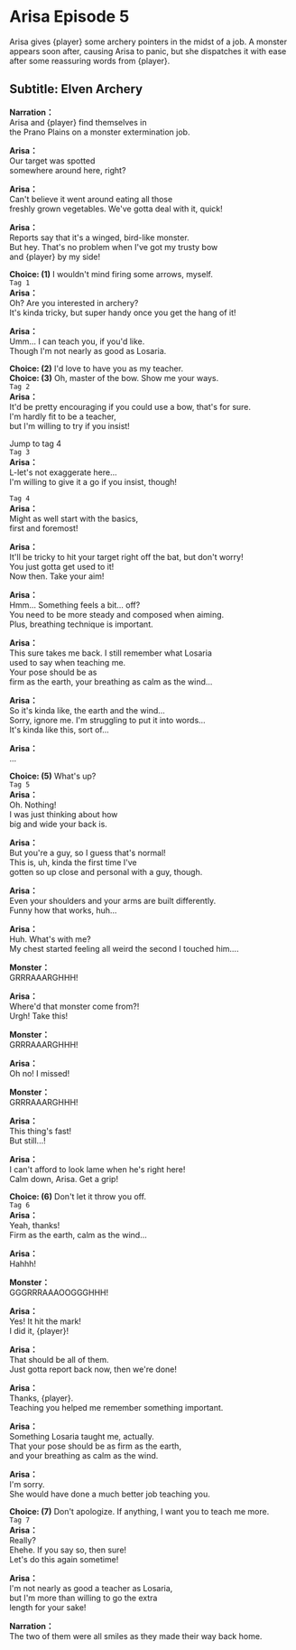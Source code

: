 # Arisa Episode 5
Arisa gives {player} some archery pointers in the midst of a job. A monster appears soon after, causing Arisa to panic, but she dispatches it with ease after some reassuring words from {player}.
  
## Subtitle: Elven Archery
  
**Narration：**  
Arisa and {player} find themselves in  
the Prano Plains on a monster extermination job.  
  
**Arisa：**  
Our target was spotted  
somewhere around here, right?  
  
**Arisa：**  
Can't believe it went around eating all those  
freshly grown vegetables. We've gotta deal with it, quick!  
  
**Arisa：**  
Reports say that it's a winged, bird-like monster.  
But hey. That's no problem when I've got my trusty bow  
and {player} by my side!  
  
**Choice: (1)**  I wouldn't mind firing some arrows, myself.  
`Tag 1`  
**Arisa：**  
Oh? Are you interested in archery?  
It's kinda tricky, but super handy once you get the hang of it!  
  
**Arisa：**  
Umm... I can teach you, if you'd like.  
Though I'm not nearly as good as Losaria.  
  
**Choice: (2)**  I'd love to have you as my teacher.  
**Choice: (3)**  Oh, master of the bow. Show me your ways.  
`Tag 2`  
**Arisa：**  
It'd be pretty encouraging if you could use a bow, that's for sure.  
I'm hardly fit to be a teacher,  
but I'm willing to try if you insist!  
  
Jump to tag 4  
`Tag 3`  
**Arisa：**  
L-let's not exaggerate here...  
I'm willing to give it a go if you insist, though!  
  
`Tag 4`  
**Arisa：**  
Might as well start with the basics,  
first and foremost!  
  
**Arisa：**  
It'll be tricky to hit your target right off the bat, but don't worry!  
You just gotta get used to it!  
Now then. Take your aim!  
  
**Arisa：**  
Hmm... Something feels a bit... off?  
You need to be more steady and composed when aiming.  
Plus, breathing technique is important.  
  
**Arisa：**  
This sure takes me back. I still remember what Losaria  
used to say when teaching me.  
Your pose should be as  
firm as the earth, your breathing as calm as the wind...  
  
**Arisa：**  
So it's kinda like, the earth and the wind...  
Sorry, ignore me. I'm struggling to put it into words...  
It's kinda like this, sort of...  
  
**Arisa：**  
...  
  
**Choice: (5)**  What's up?  
`Tag 5`  
**Arisa：**  
Oh. Nothing!  
I was just thinking about how  
big and wide your back is.  
  
**Arisa：**  
But you're a guy, so I guess that's normal!  
This is, uh, kinda the first time I've  
gotten so up close and personal with a guy, though.  
  
**Arisa：**  
Even your shoulders and your arms are built differently.  
Funny how that works, huh...  
  
**Arisa：**  
Huh. What's with me?  
My chest started feeling all weird the second I touched him....  
  
**Monster：**  
GRRRAAARGHHH!  
  
**Arisa：**  
Where'd that monster come from?!  
Urgh! Take this!  
  
**Monster：**  
GRRRAAARGHHH!  
  
**Arisa：**  
Oh no! I missed!  
  
**Monster：**  
GRRRAAARGHHH!  
  
**Arisa：**  
This thing's fast!  
But still...!  
  
**Arisa：**  
I can't afford to look lame when he's right here!  
Calm down, Arisa. Get a grip!  
  
**Choice: (6)**  Don't let it throw you off.  
`Tag 6`  
**Arisa：**  
Yeah, thanks!  
Firm as the earth, calm as the wind...  
  
**Arisa：**  
Hahhh!  
  
**Monster：**  
GGGRRRAAAOOGGGHHH!  
  
**Arisa：**  
Yes! It hit the mark!  
I did it, {player}!  
  
**Arisa：**  
That should be all of them.  
Just gotta report back now, then we're done!  
  
**Arisa：**  
Thanks, {player}.  
Teaching you helped me remember something important.  
  
**Arisa：**  
Something Losaria taught me, actually.  
That your pose should be as firm as the earth,  
and your breathing as calm as the wind.  
  
**Arisa：**  
I'm sorry.  
She would have done a much better job teaching you.  
  
**Choice: (7)**  Don't apologize. If anything, I want you to teach me more.  
`Tag 7`  
**Arisa：**  
Really?  
Ehehe. If you say so, then sure!  
Let's do this again sometime!  
  
**Arisa：**  
I'm not nearly as good a teacher as Losaria,  
but I'm more than willing to go the extra  
length for your sake!  
  
**Narration：**  
The two of them were all smiles as they made their way back home.  

